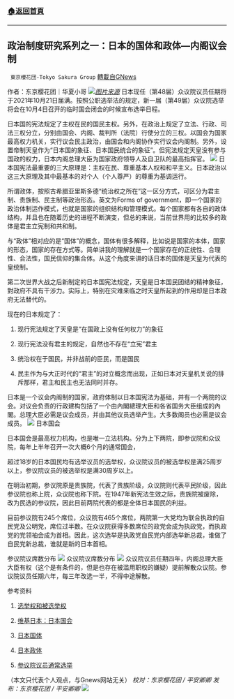 ###  [:house:返回首頁](https://github.com/ourhimalayas/txt)
---


## 政治制度研究系列之一：日本的国体和政体—内阁议会制
` 東京櫻花団-Tokyo Sakura Group` [轉載自GNews](https://gnews.org/zh-hans/1570929/)

作者：东京樱花团｜华夏小哥
![](https://lh4.googleusercontent.com/u5YO5H76k0iQscgK1MImB0YbtE_s8dDt0gk0lbsRpttsuzhAvR-udr-6QK0qKOw7U7pD0JsNrzK6VRqNYMdMLJ_DKQhcOt-IM42Ve3hL1uHrj0Nu3g2c4Y2PrPAx3uy77BTXkOxa=s0)[*图片来源*](https://s3-ap-northeast-1.amazonaws.com/thegate/2021/04/12/18/35/20/The%20National%20Diet%20Building.jpg)
日本现任（第48届）众议院议员任期将于2021年10月21日届满。按照公职选举法的规定，新一届（第49届）众议院选举将会在10月4日召开的临时国会闭会的时候宣布选举日程。

日本国的宪法规定了主权在民的国民主权。另外，在政治上规定了立法、行政、司法三权分立，分别由国会、内阁、裁判所（法院）行使分立的三权。以国会为国家最高权力机关，实行议会民主政治，由国会和内阁协作实行议会内阁制。另外，设置帝制天皇作为“日本国的象征、日本国民统合的象征”。但宪法规定天皇没有参与国政的权力，日本内阁总理大臣为国家政府领导人及自卫队的最高指挥官。
![](https://lh4.googleusercontent.com/GQmONhQUrBAsmdhGrVdAAyD1xhl-GNhpakBwtnzZ3SSgcTm4pCpzpC_gBEpU95vqTy1Hh2ivOw_3chyPNas_QaGVzS2PxknoMzgloExeYlDBCPkwPq1o5-6Mt9Snjg4FzkZ1euqE=s0)
日本国宪法最重要的三大原理是：主权在民、尊重基本人权和和平主义。日本政治以这三大原理及其中最基本的对个人（个人尊严）的尊重为基调运行。

所谓政体，按照古希腊亚里斯多德“统治权之所在”这一区分方式，可区分为君主制、贵族制、民主制等政治形态。英文为Forms of government，即一个国家的政治体制运作模式，也就是国家的组织结构和管理模式。每个国家都有各自的政体结构，并且也在随着历史的进程不断演变，但总的来说，当前世界用的比较多的政体是君主立宪制和共和制。

与“政体”相对应的是“国体”的概念，国体有很多解释，比如说是国家的本体，国家的形态，国家的存在方式等。简单讲我的理解就是一个国家存在的正统性、合理性、合法性，国民信仰的集合体。从这个角度来讲的话日本的国体是天皇为代表的皇统制。

第二次世界大战之后新制定的日本国宪法规定，天皇是日本国民团结的精神象征，對政府不具有干涉力。实际上，特别在灾难来临之时天皇所起到的作用却是日本政府无法替代的。

现在的日本规定了：

1. 现行宪法规定了天皇是“在国政上没有任何权力”的象征

2. 现行宪法没有君主的规定，自然也不存在“立宪”君主

3. 统治权在于国民，并非战前的臣民，而是国民

4. 民主作为与大正时代的“君主”的对立概念而出现，正如日本对天皇机关说的排斥那样，君主和民主也无法同时并存。

日本是一个议会内阁制的国家，政府体制以日本国宪法为基础，并有一个两院的议会。对议会负责的行政建构包括了一个由內閣總理大臣和各省国务大臣组成的內閣。总理大臣必需是议会成员，并由其他议员选举产生。大多数阁员也必需是议会成员。
![](https://lh3.googleusercontent.com/URqXs6dK0ndDk-EcxXqUU4tpnQx-87Ct-mi-wFfUJjuuCX323NuIcffF056OpriLfq8QmsCK8JH4X9Dp4ZHSU3i1hRdeeFEn0FG9zuwfrA3sv-KF1AjGbiICMlxZpngWdl_2XtOx=s0)
日本国会

日本国会是最高权力机构，也是唯一立法机构。分为上下两院，即参议院和众议院，每年上半年召开一次大概6个月的通常国会，

超过18岁的日本国民均有选举议员的选举权，众议院议员的被选举权是满25周岁以上，参议院议员的被选举权是满30周岁以上。

在明治初期，参议院原是贵族院，代表了贵族阶级，众议院则代表平民阶级，因此参议院也称上院，众议院也称下院。在1947年新宪法生效之际，贵族院被废除，改为民选的参议院，因此目前两院代表的都是全体日本国民的利益。

目前参议院有245个席位，众议院有465个席位，两院第一大党均为联合执政的自民党及公明党，席位过半数。在众议院获得多数席位的政党会成为执政党，而执政党的党领袖会成为首相。因此，这次选举是执政党自民党内部选举新总裁，谁做了自民党新总裁，谁就是新的日本首相。

参议院议席数分布
![](https://lh5.googleusercontent.com/Ucazako2h4OEVGzj3oraC_WpisyqfuF4_UCfIz-mXOAp44FhQDwWkXhv9i8UUIyiBg1ugcRGicuewoepKVONJNXyWDIfHUyShhqfmszFdodWxhiLJuPO_ThA3ft4bStcbO2XSJ1Y=s0)
众议院议席数分布
![](https://lh3.googleusercontent.com/eYVfNjlidJN2IyTGWhi8XvEM5iiCofJVd73zjuMWOzaemxabPQbNvdlRqgv_thWuvIeUtE53vKf4zcqlxPUdEP12GyNyR-ZQH99NIvHQKifC_t3t1paMCtQrZRCVNAB_oco6oJvR=s0)
众议院议员任期四年，内阁总理大臣大臣有权（这个是有条件的，但是也存在被滥用职权的嫌疑）提前解散众议院。参议院议员任期六年，每三年改选一半，不得中途解散。

参考资料

1. [选举权和被选举权](https://www.soumu.go.jp/senkyo/senkyo_s/naruhodo/naruhodo02.html#chapter2)

2. [维基日本：日本国会](https://ja.m.wikipedia.org/wiki/%E5%9B%BD%E4%BC%9A_%28%E6%97%A5%E6%9C%AC%29)

3. [日本国体](https://kotobank.jp/word/%E5%9B%BD%E4%BD%93%28%E5%9B%BD%E5%AE%B6%E5%BD%A2%E6%85%8B%29-1534316)

4. [日本政体](https://kotobank.jp/word/%E6%94%BF%E4%BD%93-86166)

5. [参议院议员通常选举](https://ja.m.wikipedia.org/wiki/%E5%8F%82%E8%AD%B0%E9%99%A2%E8%AD%B0%E5%93%A1%E9%80%9A%E5%B8%B8%E9%81%B8%E6%8C%99)

（本文只代表个人观点，与Gnews网站无关）
*校对：东京樱花团 / 平安卿卿
发布：东京樱花团 / 平安卿卿*
![](https://assets.gnews.org/wp-content/uploads/2021/10/image0-1-18-1.png)
